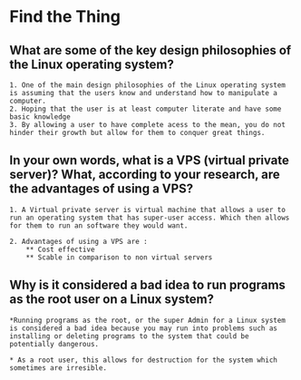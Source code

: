 # Find the Thing

## What are some of the key design philosophies of the Linux operating system?

	1. One of the main design philosophies of the Linux operating system is assuming that the users know and understand how to manipulate a computer. 
	2. Hoping that the user is at least computer literate and have some basic knowledge
	3. By allowing a user to have complete acess to the mean, you do not hinder their growth but allow for them to conquer great things. 

## In your own words, what is a VPS (virtual private server)? What, according to your research, are the advantages of using a VPS?
	1. A Virtual private server is virtual machine that allows a user to run an operating system that has super-user access. Which then allows for them to run an software they would want. 

	2. Advantages of using a VPS are :
		** Cost effective
		** Scable in comparison to non virtual servers

## Why is it considered a bad idea to run programs as the root user on a Linux system?
	*Running programs as the root, or the super Admin for a Linux system is considered a bad idea because you may run into problems such as installing or deleting programs to the system that could be potentially dangerous. 

	* As a root user, this allows for destruction for the system which sometimes are irresible.

	